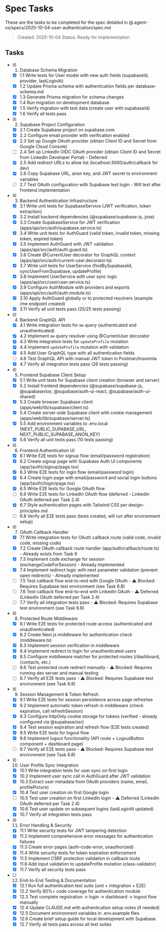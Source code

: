 # Spec Tasks

These are the tasks to be completed for the spec detailed in @.agent-os/specs/2025-10-04-user-authentication/spec.md

> Created: 2025-10-04
> Status: Ready for Implementation

## Tasks

- [x] 1. Database Schema Migration
  - [x] 1.1 Write tests for User model with new auth fields (supabaseId, provider, lastLoginAt)
  - [x] 1.2 Update Prisma schema with authentication fields per database-schema.md
  - [x] 1.3 Generate Prisma migration for schema changes
  - [x] 1.4 Run migration on development database
  - [x] 1.5 Verify migration with test data (create user with supabaseId)
  - [x] 1.6 Verify all tests pass

- [x] 2. Supabase Project Configuration
  - [x] 2.1 Create Supabase project on supabase.com
  - [x] 2.2 Configure email provider with verification enabled
  - [x] 2.3 Set up Google OAuth provider (obtain Client ID and Secret from Google Cloud Console)
  - [ ] 2.4 Set up LinkedIn OIDC OAuth provider (obtain Client ID and Secret from LinkedIn Developer Portal) - Deferred
  - [x] 2.5 Add redirect URLs to allow list (localhost:3000/auth/callback for dev)
  - [x] 2.6 Copy Supabase URL, anon key, and JWT secret to environment variables
  - [ ] 2.7 Test OAuth configuration with Supabase test login - Will test after frontend implementation

- [x] 3. Backend Authentication Infrastructure
  - [x] 3.1 Write unit tests for SupabaseService (JWT verification, token extraction)
  - [x] 3.2 Install backend dependencies (@supabase/supabase-js, jose)
  - [x] 3.3 Create SupabaseService for JWT verification (apps/api/src/auth/supabase.service.ts)
  - [x] 3.4 Write unit tests for AuthGuard (valid token, invalid token, missing token, expired token)
  - [x] 3.5 Implement AuthGuard with JWT validation (apps/api/src/auth/auth.guard.ts)
  - [x] 3.6 Create @CurrentUser decorator for GraphQL context (apps/api/src/auth/current-user.decorator.ts)
  - [x] 3.7 Write unit tests for UserService (findBySupabaseId, syncUserFromSupabase, updateProfile)
  - [x] 3.8 Implement UserService with user sync logic (apps/api/src/user/user.service.ts)
  - [x] 3.9 Configure AuthModule with providers and exports (apps/api/src/auth/auth.module.ts)
  - [x] 3.10 Apply AuthGuard globally or to protected resolvers (example /me endpoint created)
  - [x] 3.11 Verify all unit tests pass (25/25 tests passing)

- [x] 4. Backend GraphQL API
  - [x] 4.1 Write integration tests for `me` query (authenticated and unauthenticated)
  - [x] 4.2 Implement `me` query resolver using @CurrentUser decorator
  - [x] 4.3 Write integration tests for `updateProfile` mutation
  - [x] 4.4 Implement `updateProfile` mutation with validation
  - [x] 4.5 Add User GraphQL type with all authentication fields
  - [ ] 4.6 Test GraphQL API with manual JWT token in Postman/Insomnia
  - [x] 4.7 Verify all integration tests pass (26 tests passing)

- [x] 5. Frontend Supabase Client Setup
  - [x] 5.1 Write unit tests for Supabase client creation (browser and server)
  - [x] 5.2 Install frontend dependencies (@supabase/supabase-js, @supabase/ssr, @supabase/auth-ui-react, @supabase/auth-ui-shared)
  - [x] 5.3 Create browser Supabase client (apps/web/lib/supabase/client.ts)
  - [x] 5.4 Create server-side Supabase client with cookie management (apps/web/lib/supabase/server.ts)
  - [x] 5.5 Add environment variables to .env.local (NEXT_PUBLIC_SUPABASE_URL, NEXT_PUBLIC_SUPABASE_ANON_KEY)
  - [x] 5.6 Verify all unit tests pass (10 tests passing)

- [x] 6. Frontend Authentication UI
  - [x] 6.1 Write E2E tests for signup flow (email/password registration)
  - [x] 6.2 Create signup page with Supabase Auth UI components (app/(auth)/signup/page.tsx)
  - [x] 6.3 Write E2E tests for login flow (email/password login)
  - [x] 6.4 Create login page with email/password and social login buttons (app/(auth)/login/page.tsx)
  - [x] 6.5 Write E2E tests for Google OAuth flow
  - [ ] 6.6 Write E2E tests for LinkedIn OAuth flow (deferred - LinkedIn OAuth deferred per Task 2.4)
  - [x] 6.7 Style authentication pages with Tailwind CSS per design-principles.md
  - [ ] 6.8 Verify all E2E tests pass (tests created, will run after environment setup)

- [x] 7. OAuth Callback Handler
  - [x] 7.1 Write integration tests for OAuth callback route (valid code, invalid code, missing code)
  - [x] 7.2 Create OAuth callback route handler (app/auth/callback/route.ts) - Already exists from Task 6
  - [x] 7.3 Implement code exchange for session (exchangeCodeForSession) - Already implemented
  - [x] 7.4 Implement redirect logic with next parameter validation (prevent open redirects) - Already implemented
  - [ ] 7.5 Test callback flow end-to-end with Google OAuth - ⚠️ Blocked: Requires Supabase test environment (see Task 6.8)
  - [ ] 7.6 Test callback flow end-to-end with LinkedIn OAuth - ⚠️ Deferred (LinkedIn OAuth deferred per Task 2.4)
  - [ ] 7.7 Verify all integration tests pass - ⚠️ Blocked: Requires Supabase test environment (see Task 6.8)

- [x] 8. Protected Route Middleware
  - [x] 8.1 Write E2E tests for protected route access (authenticated and unauthenticated)
  - [x] 8.2 Create Next.js middleware for authentication check (middleware.ts)
  - [x] 8.3 Implement session verification in middleware
  - [x] 8.4 Implement redirect to login for unauthenticated users
  - [x] 8.5 Configure middleware matcher for protected routes (/dashboard, /contacts, etc.)
  - [ ] 8.6 Test protected route redirect manually - ⚠️ Blocked: Requires running dev server and manual testing
  - [ ] 8.7 Verify all E2E tests pass - ⚠️ Blocked: Requires Supabase test environment (see Task 6.8)

- [x] 9. Session Management & Token Refresh
  - [x] 9.1 Write E2E tests for session persistence across page refreshes
  - [x] 9.2 Implement automatic token refresh in middleware (check expiration, call refreshSession)
  - [x] 9.3 Configure httpOnly cookie storage for tokens (verified - already configured via @supabase/ssr)
  - [x] 9.4 Test session expiration and refresh flow (E2E tests created)
  - [x] 9.5 Write E2E tests for logout flow
  - [x] 9.6 Implement logout functionality (API route + LogoutButton component + dashboard page)
  - [ ] 9.7 Verify all E2E tests pass - ⚠️ Blocked: Requires Supabase test environment (see Task 6.8)

- [x] 10. User Profile Sync Integration
  - [x] 10.1 Write integration tests for user sync on first login
  - [x] 10.2 Implement user sync call in AuthGuard after JWT validation
  - [x] 10.3 Extract user metadata from OAuth providers (name, email, profilePicture)
  - [x] 10.4 Test user creation on first Google login
  - [ ] 10.5 Test user creation on first LinkedIn login - ⚠️ Deferred (LinkedIn OAuth deferred per Task 2.4)
  - [x] 10.6 Test user update on subsequent logins (lastLoginAt updated)
  - [x] 10.7 Verify all integration tests pass

- [x] 11. Error Handling & Security
  - [x] 11.1 Write security tests for JWT tampering detection
  - [x] 11.2 Implement comprehensive error messages for authentication failures
  - [x] 11.3 Create error pages (auth-code-error, unauthorized)
  - [x] 11.4 Write security tests for token expiration enforcement
  - [x] 11.5 Implement CSRF protection validation in callback route
  - [x] 11.6 Add input validation to updateProfile mutation (class-validator)
  - [x] 11.7 Verify all security tests pass

- [ ] 12. End-to-End Testing & Documentation
  - [x] 12.1 Run full authentication test suite (unit + integration + E2E)
  - [x] 12.2 Verify 80%+ code coverage for authentication module
  - [x] 12.3 Test complete registration → login → dashboard → logout flow manually
  - [x] 12.4 Update CLAUDE.md with authentication setup notes (if needed)
  - [x] 12.5 Document environment variables in .env.example files
  - [x] 12.6 Create brief setup guide for local development with Supabase
  - [x] 12.7 Verify all tests pass across all test suites
